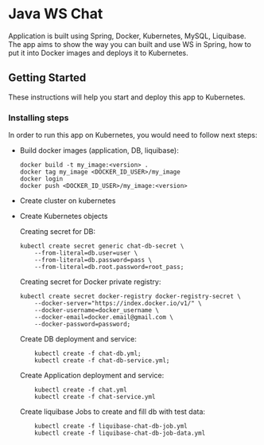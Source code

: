 # Java WS Chat
Application is built using Spring, Docker, Kubernetes, MySQL, Liquibase.
The app aims to show the way you can built and use WS in Spring, how to put it into Docker images and deploys it to Kubernetes.

## Getting Started

These instructions will help you start and deploy this app to Kubernetes.

### Installing steps

In order to run this app on Kubernetes, you would need to follow next steps:
- Build docker images (application, DB, liquibase):
	
	```
	docker build -t my_image:<version> .
	docker tag my_image <DOCKER_ID_USER>/my_image
	docker login
	docker push <DOCKER_ID_USER>/my_image:<version>
	```
- Create cluster on kubernetes
- Create Kubernetes objects
	
	Creating secret for DB:
		
	```
	kubectl create secret generic chat-db-secret \
		--from-literal=db.user=user \
		--from-literal=db.password=pass \
		--from-literal=db.root.password=root_pass;
	```
	
	Creating secret for Docker private registry:
	
	```
	kubectl create secret docker-registry docker-registry-secret \
		--docker-server="https://index.docker.io/v1/" \
		--docker-username=docker_username \
		--docker-email=docker.email@gmail.com \
		--docker-password=password;
	```
	
	Create DB deployment and service:
	
	```
		kubectl create -f chat-db.yml;
		kubectl create -f chat-db-service.yml;
	```
	
	Create Application deployment and service:
	```
		kubectl create -f chat.yml
		kubectl create -f chat-service.yml
	```
	
	Create liquibase Jobs to create and fill db with test data:
	```
		kubectl create -f liquibase-chat-db-job.yml
		kubectl create -f liquibase-chat-db-job-data.yml
	```
	
